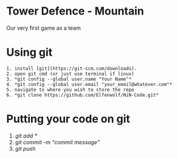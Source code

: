 # Tower Defence - Mountain
Our very first game as a team

# Using git
	1. install [git](https://git-scm.com/downloads).
	2. open git cmd (or just use terminal if linux)
	3. *git config --global user.name "Your Name"*
	4. *git config --global user.email "your_email@whatever.com"*
	5. navigate to where you wish to store the repo
	6. *git clone https://github.com/Elfenwolf/NiN-Code.git*

# Putting your code on git
  1. _git add *_
  2. *git commit -m "commit message"*
  3. *git push*
